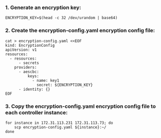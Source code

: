 ### 1. Generate an encryption key:
```
ENCRYPTION_KEY=$(head -c 32 /dev/urandom | base64)
```
### 2. Create the encryption-config.yaml encryption config file:
```
cat > encryption-config.yaml <<EOF
kind: EncryptionConfig
apiVersion: v1
resources:
  - resources:
      - secrets
    providers:
      - aescbc:
          keys:
            - name: key1
              secret: ${ENCRYPTION_KEY}
      - identity: {}
EOF
```
### 3. Copy the encryption-config.yaml encryption config file to each controller instance:
```
for instance in 172.31.113.231 172.31.113.73; do
    scp encryption-config.yaml ${instance}:~/
done
```
